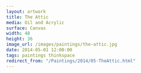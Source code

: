 ```yaml
---
layout: artwork
title: The Attic
media: Oil and Acrylic
surface: Canvas
width: 48
height: 36
image_url: /images/paintings/the-attic.jpg
date: 2014-05-01 12:00:00
tags: paintings thinkspace
redirect_from: "/Paintings/2014/05-TheAttic.html"
---
```

